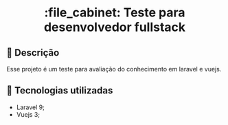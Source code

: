 <h1 align="center">:file_cabinet: Teste para desenvolvedor fullstack</h1>

## :memo: Descrição
Esse projeto é um teste para avaliação do conhecimento em laravel e vuejs.



## :wrench: Tecnologias utilizadas
* Laravel 9;
* Vuejs 3;

